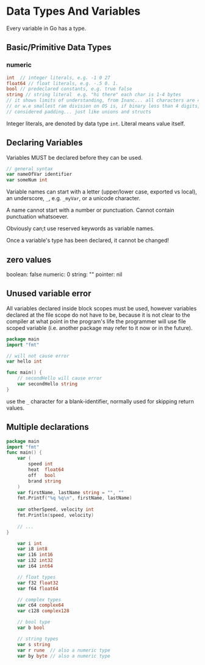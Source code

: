 # Data Types And Variables

Every variable in Go has a type.

## Basic/Primitive Data Types

### numeric

``` go
int  // integer literals, e.g. -1 0 27
float64 // float literals, e.g. -.5 0. 1.
bool // predeclared constants, e.g. true false
string // string literal  e.g. "hi there" each char is 1-4 bytes
// it shows limits of understanding, from Inanc... all characters are 4 bytes
// or w.e smallest ram division on OS is, if binary less than 4 digits, preface
// considered padding... just like unions and structs
```

Integer literals, are denoted by data type `int`. Literal means value itself.

## Declaring Variables

Variables MUST be declared before they can be used.

``` go
// general syntax
var nameOfVar identifier
var someNum int
```

Variable names can start with a letter (upper/lower case, exported vs local), an
underscore, `_`, e.g. `_myVar`, or a unicode character.

A name cannot start with a number or punctuation. Cannot contain punctuation
whatsoever.

Obviously can;t use reserved keywords as variable names.

Once a variable's type has been declared, it cannot be changed!

## zero values

boolean: false
numeric: 0
string: ""
pointer: nil

## Unused variable error

All variables declared inside block scopes must be used,
however variables declared at the file scope do not have to be,
because it is not clear to the compiler at what point in the program's life
the programmer will use file scoped variable (i.e. another package may
refer to it now or in the future).

``` go
package main
import "fmt"

// will not cause error
var hello int

func main() {
    // secondHello will cause error
    var secondHello string        
}
```

use the `_` character for a blank-identifier, normally used for skipping return
values.

## Multiple declarations

``` go
package main
import "fmt"
func main() {
    var (
        speed int
        heat  float64
        off   bool
        brand string
    )
    var firstName, lastName string = "", ""
    fmt.Printf("%q %q\n", firstName, lastName)
    
    var otherSpeed, velocity int
    fmt.Println(speed, velocity)
    
    // ...
}
```

``` go
    var i int
    var i8 int8
    var i16 int16
    var i32 int32
    var i64 int64

    // float types
    var f32 float32
    var f64 float64

    // complex types
    var c64 complex64
    var c128 complex128

    // bool type
    var b bool

    // string types
    var s string
    var r rune  // also a numeric type
    var by byte // also a numeric type
```
